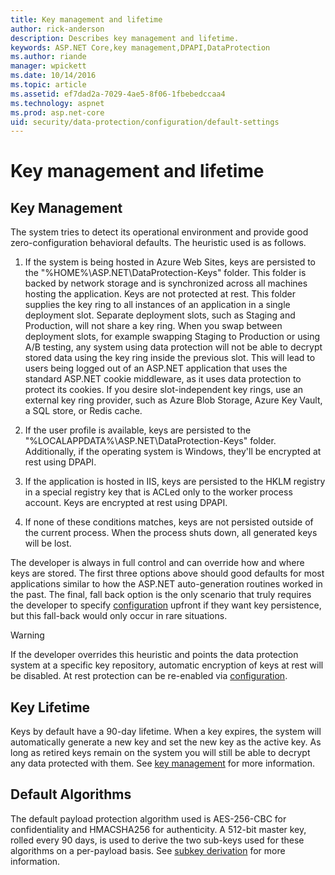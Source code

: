 ```yaml
---
title: Key management and lifetime
author: rick-anderson
description: Describes key management and lifetime.
keywords: ASP.NET Core,key management,DPAPI,DataProtection
ms.author: riande
manager: wpickett
ms.date: 10/14/2016
ms.topic: article
ms.assetid: ef7dad2a-7029-4ae5-8f06-1fbebedccaa4
ms.technology: aspnet
ms.prod: asp.net-core
uid: security/data-protection/configuration/default-settings
---
```

# Key management and lifetime

<a name=data-protection-default-settings></a>

## Key Management

The system tries to detect its operational environment and provide good zero-configuration behavioral defaults. The heuristic used is as follows.

1. If the system is being hosted in Azure Web Sites, keys are persisted to the "%HOME%\ASP.NET\DataProtection-Keys" folder. This folder is backed by network storage and is synchronized across all machines hosting the application. Keys are not protected at rest. This folder supplies the key ring to all instances of an application in a single deployment slot. Separate deployment slots, such as Staging and Production, will not share a key ring. When you swap between deployment slots, for example swapping Staging to Production or using A/B testing, any system using data protection will not be able to decrypt stored data using the key ring inside the previous slot. This will lead to users being logged out of an ASP.NET application that uses the standard ASP.NET cookie middleware, as it uses data protection to protect its cookies. If you desire slot-independent key rings, use an external key ring provider, such as Azure Blob Storage, Azure Key Vault, a SQL store, or Redis cache.

2. If the user profile is available, keys are persisted to the "%LOCALAPPDATA%\ASP.NET\DataProtection-Keys" folder. Additionally, if the operating system is Windows, they'll be encrypted at rest using DPAPI.

3. If the application is hosted in IIS, keys are persisted to the HKLM registry in a special registry key that is ACLed only to the worker process account. Keys are encrypted at rest using DPAPI.

4. If none of these conditions matches, keys are not persisted outside of the current process. When the process shuts down, all generated keys will be lost.

The developer is always in full control and can override how and where keys are stored. The first three options above should good defaults for most applications similar to how the ASP.NET <machineKey> auto-generation routines worked in the past. The final, fall back option is the only scenario that truly requires the developer to specify [configuration](overview.md) upfront if they want key persistence, but this fall-back would only occur in rare situations.

>[!WARNING]
> If the developer overrides this heuristic and points the data protection system at a specific key repository, automatic encryption of keys at rest will be disabled. At rest protection can be re-enabled via [configuration](overview.md).

## Key Lifetime

Keys by default have a 90-day lifetime. When a key expires, the system will automatically generate a new key and set the new key as the active key. As long as retired keys remain on the system you will still be able to decrypt any data protected with them. See [key management](../implementation/key-management.md#data-protection-implementation-key-management-expiration) for more information.

## Default Algorithms

The default payload protection algorithm used is AES-256-CBC for confidentiality and HMACSHA256 for authenticity. A 512-bit master key, rolled every 90 days, is used to derive the two sub-keys used for these algorithms on a per-payload basis. See [subkey derivation](../implementation/subkeyderivation.md#data-protection-implementation-subkey-derivation-aad) for more information.
